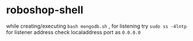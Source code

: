 # roboshop-shell



while creating/executing `bash mongodb.sh` , for listening try `sudo ss -4lntp` for listener address check localaddress port as `0.0.0.0`